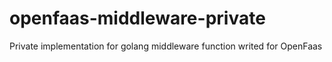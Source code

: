 # openfaas-middleware-private
Private implementation for golang middleware function writed for OpenFaas
